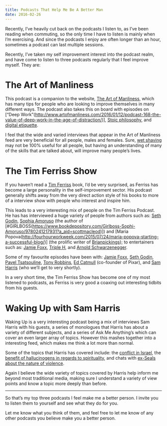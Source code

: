 ```yaml
---
title: Podcasts That Help Me Be A Better Man
date: 2016-02-26
---
```


Recently, I’ve heavily cut back on the podcasts I listen to, as I’ve been reading when commuting, so the only time I have to listen is mainly when I’m exercising. And since the podcasts I enjoy are often longer than an hour, sometimes a podcast can last multiple sessions.

Recently, I’ve taken my self improvement interest into the podcast realm, and have come to listen to three podcasts regularly that I feel improve myself. They are:

# The Art of Manliness

This podcast is a companion to the website, [The Art of Manliness](http://www.artofmanliness.com/), which has many tips for people who are looking to improve themselves in many different ways. The podcast also takes this on board with episodes on [“Deep Work”(http://www.artofmanliness.com/2016/01/12/podcast-168-the-value-of-deep-work-in-the-age-of-distraction/)], [Stoic philosophy](http://www.artofmanliness.com/2015/10/31/podcast-151-the-way-of-the-stoic-warrior/), and [digital etiquette](http://www.artofmanliness.com/2015/12/11/podcast-162-digital-manners-etiquette-for-the-modern-man/).

I feel that the wide and varied interviews that appear in the Art of Manliness feed are very beneficial for all people, males and females. Sure, [wet shaving](http://www.artofmanliness.com/2015/09/18/podcast-139-the-secrets-of-shaving/) may not be 100% useful for all people, but having an understanding of many of the skills that are talked about, will improve many people’s lives.

# The Tim Ferriss Show

If you haven’t read a [Tim Ferriss](http://fourhourworkweek.com/blog/) book, I’d be very surprised, as Ferriss has become a large personality in the self-improvement sector. His podcast generally shifts away from the very direct action style of his books to more of a interview show with people who interest and inspire him.

This leads to a very interesting mix of people on the Tim Ferriss Podcast. He has has interviewed a huge variety of people from authors such as: [Seth Godin](http://fourhourworkweek.com/2016/02/10/seth-godin/), [Sophia Amoruso](http://fourhourworkweek.com/2015/10/13/the-nasty-icon-of-retail-sophia-amoruso/) (the author of [#GIRLBOSS(https://www.bookdepository.com/Girlboss-Sophi-Amoruso/9780241217931?a_aid=scottmacleod)]) and [Maria Popova(http://fourhourworkweek.com/2015/07/24/maria-popova-starting-a-successful-blog/)] (the prolific writer of [Brianpickings](https://www.brainpickings.org/)); to entertainers such as: [Jamie Foxx](http://fourhourworkweek.com/2015/12/06/jamie-foxx/), [Triple H](http://fourhourworkweek.com/2015/04/20/triple-h/), and [Arnold Schwarzenegger](http://fourhourworkweek.com/2015/02/02/arnold-schwarzenegger/).

Some of my favourite episodes have been with: [Jamie Foxx](http://fourhourworkweek.com/2015/12/06/jamie-foxx/), [Seth Godin](http://fourhourworkweek.com/2016/02/10/seth-godin/), [Pavel Tsatsouline](http://fourhourworkweek.com/2015/01/15/pavel-tsatsouline/), [Tony Robbins](http://fourhourworkweek.com/2014/10/15/money-master-the-game/), [Ed Catmull](http://fourhourworkweek.com/2014/08/12/ed-catmull/) (co-founder of Pixar), and [Sam Harris](http://fourhourworkweek.com/2014/06/18/sam-harris/) (who we’ll get to very shortly).

In a very short time, the Tim Ferriss Show has become one of my most listened to podcasts, as Ferriss is very good a coaxing out interesting tidbits from his guests.

# Waking Up with Sam Harris

Waking Up is a very interesting podcast being a mix of interviews Sam Harris with his guests, a series of monologues that Harris has about a variety of different subjects, and a series of Ask Me Anything’s which can cover an even larger array of topics. However this mashes together into a interesting feed, which makes me think a lot more than normal.

Some of the topics that Harris has covered include: the [conflict in Israel](https://www.samharris.org/podcast/item/why-dont-i-criticize-israel), the [benefit of hallucinogens in regards to spirituality](https://www.samharris.org/podcast/item/drugs-and-the-meaning-of-life), and chats with [ex-Seals about the nature of violence](https://www.samharris.org/podcast/item/the-logic-of-violence).

Again I believe the wide variety of topics covered by Harris help inform me beyond most traditional media, making sure I understand a variety of view points and know a topic more deeply than before.

---

So that’s my top three podcasts I feel make me a better person. I invite you to listen them to yourself and see what they do for you.

Let me know what you think of them, and feel free to let me know of any other podcasts you believe make you a better person.
